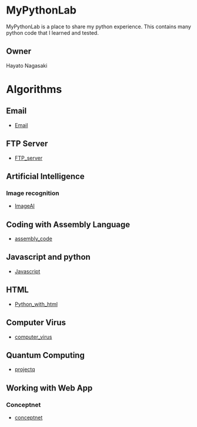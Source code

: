 # MyPythonLab
MyPythonLab is a place to share my python experience. This contains many python code that I learned and tested.

## Owner

Hayato Nagasaki


# Algorithms

## Email
- [Email](./Email)


## FTP Server
- [FTP_server](./FTP_server)


## Artificial Intelligence
### Image recognition
- [ImageAI](./ImageAI)


## Coding with Assembly Language
- [assembly_code](./assembly_code)

## Javascript and python
- [Javascript](./Javascript)

## HTML
- [Python_with_html](./Python_with_html)

## Computer Virus
- [computer_virus](./computer_virus)


## Quantum Computing
- [projectq](./projectq)

## Working with Web App
### Conceptnet
- [conceptnet](./conceptnet)

